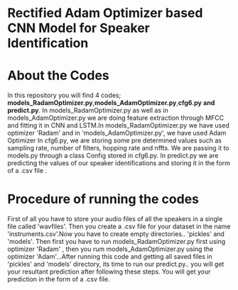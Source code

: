 # Rectified Adam Optimizer based CNN Model for Speaker Identification

# About the Codes
In this repository you will find 4 codes; **models_RadamOptimizer.py**,**models_AdamOptimizer.py**,**cfg6.py** **and** **predict.py**. In models_RadamOptimizer.py as well as in models_AdamOptimizer.py we are doing feature extraction through MFCC and fitting it in CNN and LSTM.In models_RadamOptimizer.py we have used optimizer 'Radam' and in 'models_AdamOptimizer.py', we have used Adam Optimizer  In cfg6.py, we are storing some pre determined values such as sampling rate, number of filters, hopping rate and nffts. We are passing it to models.py through a class Config stored in cfg6.py. In predict.py we are predicting the values of our speaker identifications and storing it in the form of a .csv file . 



# Procedure of running the codes
First of all you have to store your audio files of all the speakers in a single file called 'wavfiles'. Then you create a .csv file for your dataset in the name 'instruments.csv'.Now you have to create empty directories.. 'pickles' and 'models'. Then first you have to run models_RadamOptimizer.py first using optimizer 'Radam' , then you rum models_AdamOptimizer.py using the optimizer 'Adam'...After running this code and getting all saved files in 'pickles' and 'models' directory, its time to run our predict.py.. you will get your resultant prediction after following these steps. You will get your prediction in the form of a .csv file.
